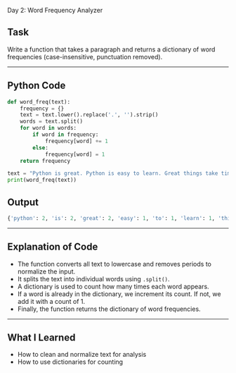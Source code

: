 Day 2: Word Frequency Analyzer

## Task
Write a function that takes a paragraph and returns a dictionary of word frequencies (case-insensitive, punctuation removed).

---

## Python Code
```python
def word_freq(text):
    frequency = {}
    text = text.lower().replace('.', '').strip()
    words = text.split()
    for word in words:
        if word in frequency:
            frequency[word] += 1
        else:
            frequency[word] = 1
    return frequency

text = "Python is great. Python is easy to learn. Great things take time."
print(word_freq(text))
```

## Output
```python
{'python': 2, 'is': 2, 'great': 2, 'easy': 1, 'to': 1, 'learn': 1, 'things': 1, 'take': 1, 'time': 1}
```

---

## Explanation of Code
- The function converts all text to lowercase and removes periods to normalize the input.
- It splits the text into individual words using `.split()`.
- A dictionary is used to count how many times each word appears.
- If a word is already in the dictionary, we increment its count. If not, we add it with a count of 1.
- Finally, the function returns the dictionary of word frequencies.

---

## What I Learned
- How to clean and normalize text for analysis  
- How to use dictionaries for counting  
